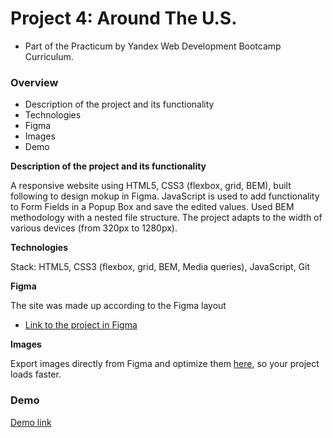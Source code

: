 # Project 4: Around The U.S.
* Part of the Practicum by Yandex Web Development Bootcamp Curriculum.

### Overview

* Description of the project and its functionality
* Technologies
* Figma
* Images
* Demo

**Description of the project and its functionality**

A responsive website using HTML5, CSS3 (flexbox, grid, BEM), built following to design mokup in Figma. JavaScript is used to add functionality to Form Fields in a Popup Box and save the edited values. Used BEM methodology with a nested file structure. 
The project adapts to the width of various devices (from 320px to 1280px).

**Technologies**

Stack: HTML5, CSS3 (flexbox, grid, BEM, Media queries), JavaScript, Git

**Figma**

The site was made up according to the Figma layout 
* [Link to the project in Figma](
   https://www.figma.com/file/mUgu8OSHWE0M6p6vfwmdu9/Sprint-4-Around-The-U.S.-desktop-mobile?node-id=0%3A1)

**Images**

Export images directly from Figma and optimize them [here](https://tinypng.com/), so your project loads faster. 

### Demo
[Demo link](https://lindakovacs.github.io/web_project_4/)
